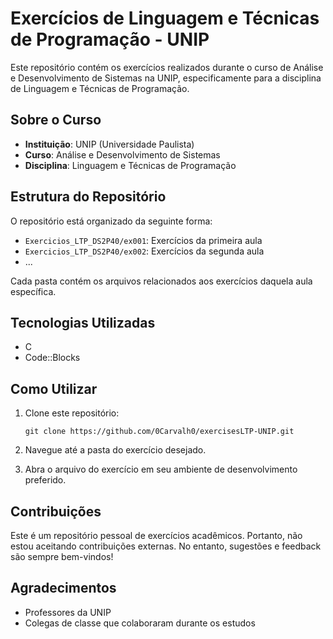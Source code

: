 # Exercícios de Linguagem e Técnicas de Programação - UNIP

Este repositório contém os exercícios realizados durante o curso de Análise e Desenvolvimento de Sistemas na UNIP, especificamente para a disciplina de Linguagem e Técnicas de Programação.

## Sobre o Curso

- **Instituição**: UNIP (Universidade Paulista)
- **Curso**: Análise e Desenvolvimento de Sistemas
- **Disciplina**: Linguagem e Técnicas de Programação

## Estrutura do Repositório

O repositório está organizado da seguinte forma:

- `Exercicios_LTP_DS2P40/ex001`: Exercícios da primeira aula
- `Exercicios_LTP_DS2P40/ex002`: Exercícios da segunda aula
- ...

Cada pasta contém os arquivos relacionados aos exercícios daquela aula específica.

## Tecnologias Utilizadas

- C
- Code::Blocks

## Como Utilizar

1. Clone este repositório:
   ```
   git clone https://github.com/0Carvalh0/exercisesLTP-UNIP.git
   ```
2. Navegue até a pasta do exercício desejado.

3. Abra o arquivo do exercício em seu ambiente de desenvolvimento preferido.

## Contribuições

Este é um repositório pessoal de exercícios acadêmicos. Portanto, não estou aceitando contribuições externas. No entanto, sugestões e feedback são sempre bem-vindos!

## Agradecimentos

- Professores da UNIP
- Colegas de classe que colaboraram durante os estudos
